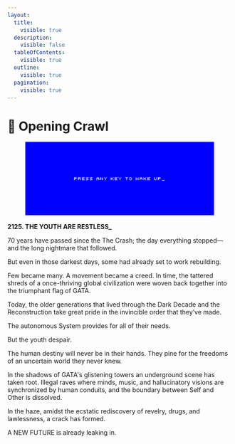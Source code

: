 ```yaml
---
layout:
  title:
    visible: true
  description:
    visible: false
  tableOfContents:
    visible: true
  outline:
    visible: true
  pagination:
    visible: true
---
```


# 🔵 Opening Crawl

<figure><img src="../../.gitbook/assets/coda_cover.png" alt=""><figcaption></figcaption></figure>

**2125. THE YOUTH ARE RESTLESS\_**

70 years have passed since the The Crash; the day everything stopped—and the long nightmare that followed.

But even in those darkest days, some had already set to work rebuilding.

Few became many. A movement became a creed. In time, the tattered shreds of a once-thriving global civilization were woven back together into the triumphant flag of GATA.

Today, the older generations that lived through the Dark Decade and the Reconstruction take great pride in the invincible order that they’ve made.

The autonomous System provides for all of their needs.&#x20;

But the youth despair.

The human destiny will never be in their hands. They pine for the freedoms of an uncertain world they never knew.

In the shadows of GATA's glistening towers an underground scene has taken root. Illegal raves where minds, music, and hallucinatory visions are synchronized by human conduits, and the boundary between Self and Other is dissolved.

In the haze, amidst the ecstatic rediscovery of revelry, drugs, and lawlessness, a crack has formed.

A NEW FUTURE is already leaking in.
